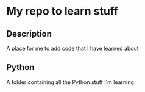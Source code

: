 # My repo to learn stuff

## Description

A place for me to add code that I have learned about

## Python

A folder containing all the Python stuff I'm learning
